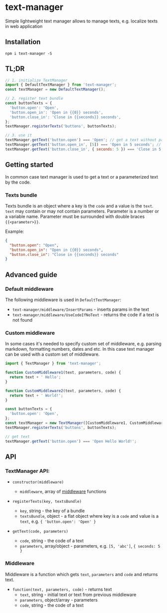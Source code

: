 # text-manager

Simple lightweight text manager allows to manage texts, e.g. localize texts in web application

## Installation

`npm i text-manager -S`

## TL;DR

```javascript
// 1. initialize TextManager
import { DefaultTextManager } from 'text-manager';
const textManager = new DefaultTextManager();

// 2. register text bundle
const buttonTexts = {
  'button.open': 'Open',
  'button.open_in': 'Open in {{0}} seconds',
  'button.close_in': 'Close in {{seconds}} seconds',
};
textManager.registerTexts('buttons', buttonTexts);

// 3. use it
textManager.getText('button.open') === 'Open'; // get a text without parameters
textManager.getText('button.open_in', [5]) === 'Open in 5 seconds'; // get a text with ordered parameters
textManager.getText('button.close_in', { seconds: 5 }) === 'Close in 5 seconds'; // get a text with named parameters
```

## Getting started

In common case text manager is used to get a text or a parameterized text by the code.

### Texts bundle

Texts bundle is an object where a key is the `code` and a value is the `text`.
`text` may contain or may not contain parameters.
Parameter is a number or a variable name. Parameter must be surrounded with double braces `{{<parameter>}}`. 

Example:
```json
{
  "button.open": "Open",
  "button.open_in": "Open in {{0}} seconds",
  "button.close_in": "Close in {{seconds}} seconds"
}
```

## Advanced guide

### Default middleware

The following middleware is used in `DefaultTextManager`:
- `text-manager/middleware/InsertParams` - inserts params in the text
- `text-manager/middleware/UseCodeIfNoText` - returns the code if a text is not found

### Custom middleware

In some cases it's needed to specify custom set of middleware, e.g. parsing markdown, formatting numbers, dates and etc.
In this case text manager can be used with a custom set of middleware.

```javascript
import { TextManager } from 'text-manager';

function CustomMiddleware1(text, parameters, code) {
  return text + ' Hello';
}

function CustomMiddleware2(text, parameters, code) {
  return text + ' World!';
}

const buttonTexts = {
  'button.open': 'Open',
};
const textManager = new TextManager([CustomMiddleware1, CustomMiddleware2]);
textManager.registerTexts('buttons', buttonTexts);

// get text
textManager.getText('button.open') === 'Open Hello World!';
```

## API

### TextManager API:

- `constructor(middleware)`
  - `middleware`, array of [middleware](#middleware) functions

- `registerTexts(key, textsBundle)`
  - `key`, string - the key of a bundle
  - `textsBundle`, object - a flat object where key is a `code` and value is a `text`, e.g. `{ 'button.open': 'Open' }`

- `getText(code, parameters)`
  - `code`, string - the code of a text
  - `parameters`, array/object - parameters, e.g. `[5, 'abc']`, `{ seconds: 5 }`

### Middleware

Middleware is a function which gets `text`, `parameters` and `code` and returns text.

- `function(text, parameters, code)` - returns text
  - `text`, string - initial text or text from previous middleware
  - `parameters`, object/array - parameters
  - `code`, string - the code of a text
